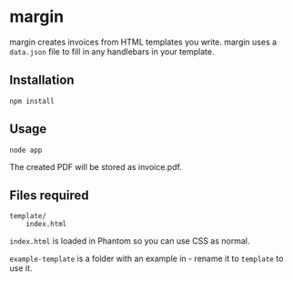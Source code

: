 margin
======

margin creates invoices from HTML templates you write.
margin uses a `data.json` file to fill in any handlebars in your template.

Installation
------------

    npm install

Usage
-----

    node app
    
The created PDF will be stored as invoice.pdf.
    
Files required
--------------

    template/
        index.html

`index.html` is loaded in Phantom so you can use CSS as normal.

`example-template` is a folder with an example in - rename it to `template` to use it.

